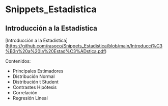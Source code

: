 # Snippets_Estadistica

## Introducción a la Estadística
[Introducción a la Estadística] (https://github.com/rasoco/Snippets_Estadistica/blob/main/Introducci%C3%B3n%20a%20la%20Estad%C3%ADstica.pdf)

Contenidos:
- Principales Estimadores
- Distribución Normal
- Distribución t Student
- Contrastes Hipótesis 
- Correlación
- Regresión Lineal

